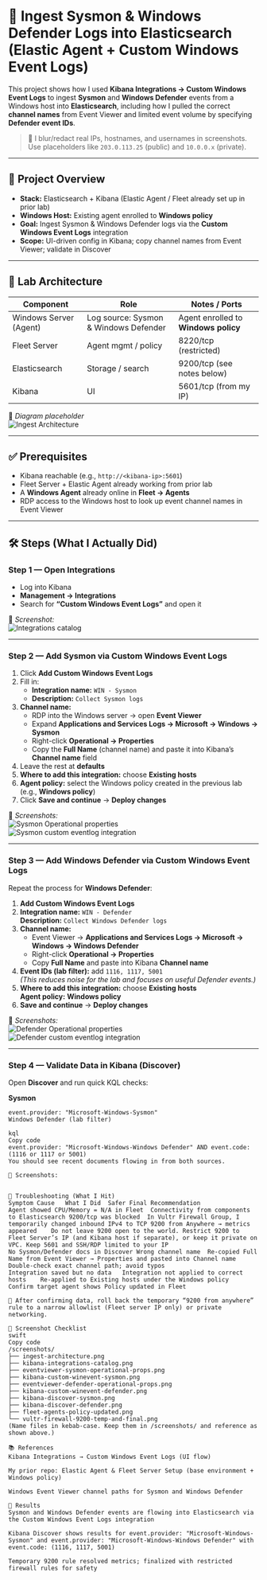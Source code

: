 # 🧲 Ingest Sysmon & Windows Defender Logs into Elasticsearch (Elastic Agent + Custom Windows Event Logs)

This project shows how I used **Kibana Integrations → Custom Windows Event Logs** to ingest **Sysmon** and **Windows Defender** events from a Windows host into **Elasticsearch**, including how I pulled the correct **channel names** from Event Viewer and limited event volume by specifying **Defender event IDs**.

> 🔐 I blur/redact real IPs, hostnames, and usernames in screenshots. Use placeholders like `203.0.113.25` (public) and `10.0.0.x` (private).

---

## 📌 Project Overview
- **Stack:** Elasticsearch + Kibana (Elastic Agent / Fleet already set up in prior lab)
- **Windows Host:** Existing agent enrolled to **Windows policy**
- **Goal:** Ingest Sysmon & Windows Defender logs via the **Custom Windows Event Logs** integration
- **Scope:** UI-driven config in Kibana; copy channel names from Event Viewer; validate in Discover

---

## 🧱 Lab Architecture

| Component                     | Role                                   | Notes / Ports |
|------------------------------|----------------------------------------|---------------|
| Windows Server (Agent)       | Log source: Sysmon & Windows Defender  | Agent enrolled to **Windows policy** |
| Fleet Server                 | Agent mgmt / policy                     | 8220/tcp (restricted) |
| Elasticsearch                | Storage / search                        | 9200/tcp (see notes below) |
| Kibana                       | UI                                      | 5601/tcp (from my IP) |

📸 *Diagram placeholder*  
![Ingest Architecture](./screenshots/ingest-architecture.png)

---

## ✅ Prerequisites
- Kibana reachable (e.g., `http://<kibana-ip>:5601`)
- Fleet Server + Elastic Agent already working from prior lab
- A **Windows Agent** already online in **Fleet → Agents**
- RDP access to the Windows host to look up event channel names in Event Viewer

---

## 🛠️ Steps (What I Actually Did)

### **Step 1 — Open Integrations**
- Log into Kibana
- **Management → Integrations**
- Search for **“Custom Windows Event Logs”** and open it

📸 *Screenshot:*  
![Integrations catalog](./screenshots/kibana-integrations-catalog.png)

---

### **Step 2 — Add Sysmon via Custom Windows Event Logs**
1) Click **Add Custom Windows Event Logs**  
2) Fill in:
   - **Integration name:** `WIN - Sysmon`
   - **Description:** `Collect Sysmon logs`
3) **Channel name:**  
   - RDP into the Windows server → open **Event Viewer**  
   - Expand **Applications and Services Logs → Microsoft → Windows → Sysmon**  
   - Right-click **Operational → Properties**  
   - Copy the **Full Name** (channel name) and paste it into Kibana’s **Channel name** field
4) Leave the rest at **defaults**
5) **Where to add this integration:** choose **Existing hosts**
6) **Agent policy:** select the Windows policy created in the previous lab (e.g., **Windows policy**)
7) Click **Save and continue** → **Deploy changes**

📸 *Screenshots:*  
![Sysmon Operational properties](./screenshots/eventviewer-sysmon-operational-props.png)  
![Sysmon custom eventlog integration](./screenshots/kibana-custom-winevent-sysmon.png)

---

### **Step 3 — Add Windows Defender via Custom Windows Event Logs**
Repeat the process for **Windows Defender**:

1) **Add Custom Windows Event Logs**  
2) **Integration name:** `WIN - Defender`  
   **Description:** `Collect Windows Defender logs`
3) **Channel name:**  
   - Event Viewer → **Applications and Services Logs → Microsoft → Windows → Windows Defender**  
   - Right-click **Operational → Properties**  
   - Copy **Full Name** and paste into Kibana **Channel name**
4) **Event IDs (lab filter):** add `1116, 1117, 5001`  
   *(This reduces noise for the lab and focuses on useful Defender events.)*
5) **Where to add this integration:** choose **Existing hosts**  
   **Agent policy:** **Windows policy**  
6) **Save and continue** → **Deploy changes**

📸 *Screenshots:*  
![Defender Operational properties](./screenshots/eventviewer-defender-operational-props.png)  
![Defender custom eventlog integration](./screenshots/kibana-custom-winevent-defender.png)

---

### **Step 4 — Validate Data in Kibana (Discover)**
Open **Discover** and run quick KQL checks:

**Sysmon**
```kql
event.provider: "Microsoft-Windows-Sysmon"
Windows Defender (lab filter)

kql
Copy code
event.provider: "Microsoft-Windows-Windows Defender" AND event.code: (1116 or 1117 or 5001)
You should see recent documents flowing in from both sources.

📸 Screenshots:


🧩 Troubleshooting (What I Hit)
Symptom	Cause	What I Did	Safer Final Recommendation
Agent showed CPU/Memory = N/A in Fleet	Connectivity from components to Elasticsearch 9200/tcp was blocked	In Vultr Firewall Group, I temporarily changed inbound IPv4 to TCP 9200 from Anywhere → metrics appeared	Do not leave 9200 open to the world. Restrict 9200 to Fleet Server’s IP (and Kibana host if separate), or keep it private on VPC. Keep 5601 and SSH/RDP limited to your IP
No Sysmon/Defender docs in Discover	Wrong channel name	Re-copied Full Name from Event Viewer → Properties and pasted into Channel name	Double-check exact channel path; avoid typos
Integration saved but no data	Integration not applied to correct hosts	Re-applied to Existing hosts under the Windows policy	Confirm target agent shows Policy updated in Fleet

🔐 After confirming data, roll back the temporary “9200 from anywhere” rule to a narrow allowlist (Fleet server IP only) or private networking.

📸 Screenshot Checklist
swift
Copy code
/screenshots/
├── ingest-architecture.png
├── kibana-integrations-catalog.png
├── eventviewer-sysmon-operational-props.png
├── kibana-custom-winevent-sysmon.png
├── eventviewer-defender-operational-props.png
├── kibana-custom-winevent-defender.png
├── kibana-discover-sysmon.png
├── kibana-discover-defender.png
├── fleet-agents-policy-updated.png
└── vultr-firewall-9200-temp-and-final.png
(Name files in kebab-case. Keep them in /screenshots/ and reference as shown above.)

📚 References
Kibana Integrations → Custom Windows Event Logs (UI flow)

My prior repo: Elastic Agent & Fleet Server Setup (base environment + Windows policy)

Windows Event Viewer channel paths for Sysmon and Windows Defender

🏁 Results
Sysmon and Windows Defender events are flowing into Elasticsearch via the Custom Windows Event Logs integration

Kibana Discover shows results for event.provider: "Microsoft-Windows-Sysmon" and event.provider: "Microsoft-Windows-Windows Defender" with event.code: (1116, 1117, 5001)

Temporary 9200 rule resolved metrics; finalized with restricted firewall rules for safety
